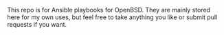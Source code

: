 This repo is for Ansible playbooks for OpenBSD. They are mainly stored here for my own uses, but feel free to take anything you like or submit pull requests if you want.
